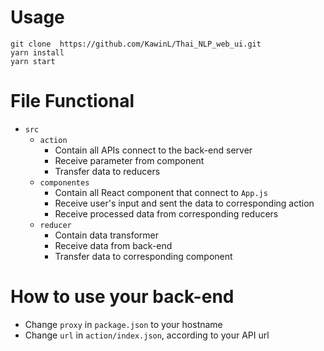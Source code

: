 # Usage

``` 
git clone  https://github.com/KawinL/Thai_NLP_web_ui.git
yarn install
yarn start
```

# File Functional
- `src`
    - `action`
        - Contain all APIs connect to the back-end server
        - Receive parameter from component
        - Transfer data to reducers
    - `componentes`
        - Contain all React component that connect to `App.js`
        - Receive user's input and sent the data to corresponding action
        - Receive processed data from corresponding reducers
    - `reducer`
        - Contain data transformer 
        - Receive data from back-end
        - Transfer data to corresponding component

# How to use your back-end 

- Change `proxy` in `package.json` to your hostname 
- Change `url` in `action/index.json`, according to your API url
